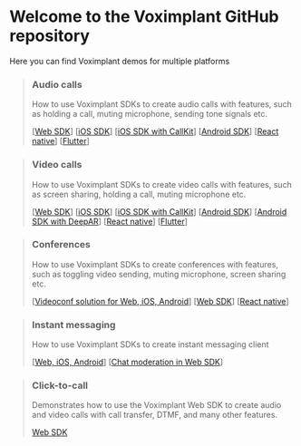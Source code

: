 # Welcome to the Voximplant GitHub repository

Here you can find Voximplant demos for multiple platforms

> ### Audio calls
> 
> How to use Voximplant SDKs to create audio calls with features, such as holding a call, muting microphone, sending tone signals etc.
> 
> [[Web SDK](https://github.com/voximplant/basic-websdk-demo)]
[[iOS SDK](https://github.com/voximplant/ios-sdk-swift-demo/blob/master/AudioCall)]
[[iOS SDK with CallKit](https://github.com/voximplant/ios-sdk-swift-demo/blob/master/AudioCallKit)]
[[Android SDK](https://github.com/voximplant/android-sdk-kotlin-demo/blob/master/audiocall)]
[[React native](https://github.com/voximplant/react-native-demo/tree/master/CallApp)]
[[Flutter](https://github.com/voximplant/flutter_demos/blob/master/audio_call)]

> ### Video calls
>
> How to use Voximplant SDKs to create video calls with features, such as screen sharing, holding a call, muting microphone etc.
> 
> [[Web SDK](https://github.com/voximplant/basic-websdk-demo)]
[[iOS SDK](https://github.com/voximplant/ios-sdk-swift-demo/blob/master/VideoCall)]
[[iOS SDK with CallKit](https://github.com/voximplant/ios-sdk-swift-demo/blob/master/VideoCallKit)]
[[Android SDK](https://github.com/voximplant/android-sdk-kotlin-demo/blob/master/videocall)]
[[Android SDK with DeepAR](https://github.com/voximplant/android-sdk-kotlin-demo/blob/master/videocall-deepar)]
[[React native](https://github.com/voximplant/react-native-demo/tree/master/CallApp)]
[[Flutter](https://github.com/voximplant/flutter_demos/tree/master/video_call)]

> ### Conferences
>
> How to use Voximplant SDKs to create conferences with features, such as toggling video sending, muting microphone, screen sharing etc.
>
> [[Videoconf solution for Web, iOS, Android](https://github.com/voximplant/solutions-videoconference)]
[[Web SDK](https://github.com/voximplant/basic-websdk-demo)]
[[React native](https://github.com/voximplant/react-native-demo/tree/master/ConferenceDemo)]

> ### Instant messaging
>
> How to use Voximplant SDKs to create instant messaging client
>
> [[Web, iOS, Android](https://github.com/voximplant/solutions-messaging)]
[[Chat moderation in Web SDK](https://github.com/voximplant/bot-api-chat-moderation-demo)]

> ### Click-to-call
>
> Demonstrates how to use the Voximplant Web SDK to create audio and video calls with call transfer, DTMF, and many other features. 
>
> [Web SDK](https://github.com/voximplant/click-to-call)
